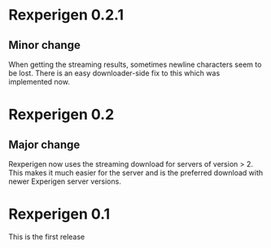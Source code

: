 # Rexperigen 0.2.1

## Minor change

When getting the streaming results, sometimes newline characters seem to be lost. There is an easy downloader-side fix to this which was implemented now.

# Rexperigen 0.2

## Major change

Rexperigen now uses the streaming download for servers of version > 2. This makes it much easier for the server and is the preferred download with newer Experigen server versions.

# Rexperigen 0.1

This is the first release
